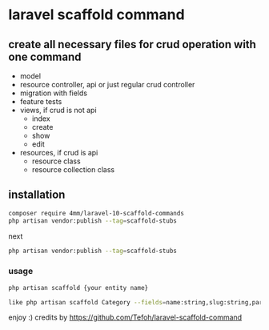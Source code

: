 
# laravel scaffold command

## create all necessary files for crud operation with one command
- model
- resource controller, api or just regular crud controller
- migration with fields
- feature tests
- views, if crud is not api
    - index
    - create
    - show
    - edit
- resources, if crud is api
    - resource class
    - resource collection class


## installation
```bash
composer require 4mm/laravel-10-scaffold-commands
php artisan vendor:publish --tag=scaffold-stubs
```
next
```bash
php artisan vendor:publish --tag=scaffold-stubs
```

### usage
```bash
php artisan scaffold {your entity name}

like php artisan scaffold Category --fields=name:string,slug:string,parent_id:foreignId
```
enjoy :)
credits by https://github.com/Tefoh/laravel-scaffold-command
